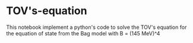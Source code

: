 # TOV's-equation

This notebook implement a python's code to solve the TOV's equation for the equation of state from the Bag model  with  B = (145 MeV)^4 
